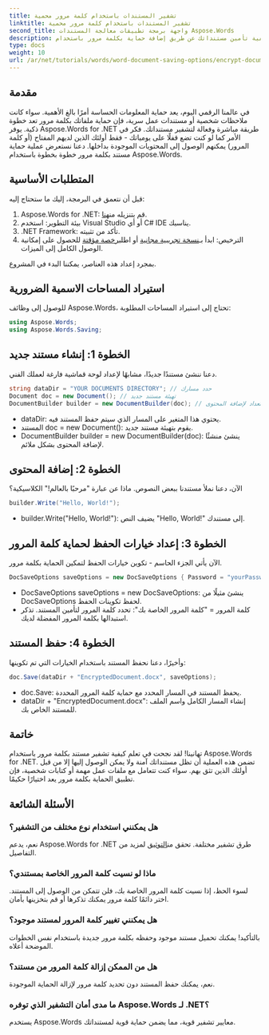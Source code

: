 ```yaml
---
title: تشفير المستندات باستخدام كلمة مرور محمية
linktitle: تشفير المستندات باستخدام كلمة مرور محمية
second_title: واجهة برمجة تطبيقات معالجة المستندات Aspose.Words
description: تعرف على كيفية تأمين مستنداتك عن طريق إضافة حماية بكلمة مرور باستخدام Aspose.Words for .NET. يرشدك هذا الدليل الشامل خلال العملية.
type: docs
weight: 10
url: /ar/net/tutorials/words/word-document-saving-options/encrypt-document-with-password-protect/
---
```

## مقدمة

في عالمنا الرقمي اليوم، يعد حماية المعلومات الحساسة أمرًا بالغ الأهمية. سواء كانت ملاحظات شخصية أو مستندات عمل سرية، فإن حماية ملفاتك بكلمة مرور تعد خطوة ذكية. يوفر Aspose.Words for .NET طريقة مباشرة وفعالة لتشفير مستنداتك. فكر في الأمر كما لو كنت تضع قفلًا على يومياتك - فقط أولئك الذين لديهم المفتاح (أو كلمة المرور) يمكنهم الوصول إلى المحتويات الموجودة بداخلها. دعنا نستعرض عملية حماية مستند بكلمة مرور خطوة بخطوة باستخدام Aspose.Words.

## المتطلبات الأساسية

قبل أن نتعمق في البرمجة، إليك ما ستحتاج إليه:

1.  Aspose.Words for .NET: قم بتنزيله من[هنا](https://releases.aspose.com/words/net/).
2. بيئة التطوير: استخدم Visual Studio أو أي C# IDE يناسبك.
3. .NET Framework: تأكد من تثبيته.
4.  الترخيص: ابدأ بـ[نسخة تجريبية مجانية](https://releases.aspose.com/) أو اطلب[رخصة مؤقتة](https://purchase.aspose.com/temporary-license/) للحصول على إمكانية الوصول الكامل إلى الميزات.

بمجرد إعداد هذه العناصر، يمكننا البدء في المشروع.

## استيراد المساحات الاسمية الضرورية

للوصول إلى وظائف Aspose.Words، تحتاج إلى استيراد المساحات المطلوبة:

```csharp
using Aspose.Words;
using Aspose.Words.Saving;
```

## الخطوة 1: إنشاء مستند جديد

دعنا ننشئ مستندًا جديدًا، مشابهًا لإعداد لوحة قماشية فارغة لعملك الفني.

```csharp
string dataDir = "YOUR DOCUMENTS DIRECTORY"; // حدد مسارك
Document doc = new Document(); // تهيئة مستند جديد
DocumentBuilder builder = new DocumentBuilder(doc); // الاستعداد لإضافة المحتوى
```

- dataDir: يحتوي هذا المتغير على المسار الذي سيتم حفظ المستند فيه.
- المستند doc = new Document(): يقوم بتهيئة مستند جديد.
- DocumentBuilder builder = new DocumentBuilder(doc): ينشئ منشئًا لإضافة المحتوى بشكل ملائم.

## الخطوة 2: إضافة المحتوى

الآن، دعنا نملأ مستندنا ببعض النصوص. ماذا عن عبارة "مرحبًا بالعالم!" الكلاسيكية؟

```csharp
builder.Write("Hello, World!");
```

- builder.Write("Hello, World!"): يضيف النص "Hello, World!" إلى مستندك.

## الخطوة 3: إعداد خيارات الحفظ لحماية كلمة المرور

الآن يأتي الجزء الحاسم - تكوين خيارات الحفظ لتمكين الحماية بكلمة مرور.

```csharp
DocSaveOptions saveOptions = new DocSaveOptions { Password = "yourPassword" }; // قم بتعيين كلمة المرور الخاصة بك هنا
```

- DocSaveOptions saveOptions = new DocSaveOptions: ينشئ مثيلًا من DocSaveOptions لحفظ تكوينات الحفظ.
- كلمة المرور = "كلمة المرور الخاصة بك": تحدد كلمة المرور لتأمين المستند. تذكر استبدالها بكلمة المرور المفضلة لديك.

## الخطوة 4: حفظ المستند

وأخيرًا، دعنا نحفظ المستند باستخدام الخيارات التي تم تكوينها:

```csharp
doc.Save(dataDir + "EncryptedDocument.docx", saveOptions);
```

- doc.Save: يحفظ المستند في المسار المحدد مع حماية كلمة المرور المحددة.
- dataDir + "EncryptedDocument.docx": إنشاء المسار الكامل واسم الملف للمستند الخاص بك.

## خاتمة

تهانينا! لقد نجحت في تعلم كيفية تشفير مستند بكلمة مرور باستخدام Aspose.Words for .NET. تضمن هذه العملية أن تظل مستنداتك آمنة ولا يمكن الوصول إليها إلا من قبل أولئك الذين تثق بهم. سواء كنت تتعامل مع ملفات عمل مهمة أو كتابات شخصية، فإن تطبيق الحماية بكلمة مرور يعد اختيارًا حكيمًا.

## الأسئلة الشائعة

### هل يمكنني استخدام نوع مختلف من التشفير؟
 نعم، يدعم Aspose.Words for .NET طرق تشفير مختلفة. تحقق من[التوثيق](https://reference.aspose.com/words/net/) لمزيد من التفاصيل.

### ماذا لو نسيت كلمة المرور الخاصة بمستندي؟
لسوء الحظ، إذا نسيت كلمة المرور الخاصة بك، فلن تتمكن من الوصول إلى المستند. اختر دائمًا كلمة مرور يمكنك تذكرها أو قم بتخزينها بأمان.

### هل يمكنني تغيير كلمة المرور لمستند موجود؟
بالتأكيد! يمكنك تحميل مستند موجود وحفظه بكلمة مرور جديدة باستخدام نفس الخطوات الموضحة أعلاه.

### هل من الممكن إزالة كلمة المرور من مستند؟
نعم، يمكنك حفظ المستند دون تحديد كلمة مرور لإزالة الحماية الموجودة.

### ما مدى أمان التشفير الذي توفره Aspose.Words لـ .NET؟
يستخدم Aspose.Words معايير تشفير قوية، مما يضمن حماية قوية لمستنداتك.
